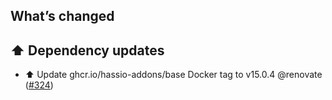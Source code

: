 ## What’s changed

## ⬆️ Dependency updates

- ⬆️ Update ghcr.io/hassio-addons/base Docker tag to v15.0.4 @renovate ([#324](https://github.com/hassio-addons/addon-appdaemon/pull/324))
